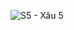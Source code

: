 ![S5 - Xâu 5](https://github.com/VanHoang110802/Competitive_Programming/assets/108053955/119ec0af-1dee-4d0e-89b0-7df21234d3ef)
